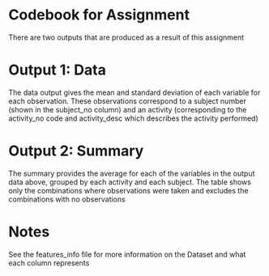 # Codebook for Assignment

There are two outputs that are produced as a result of this assignment


# Output 1: Data

The data output gives the mean and standard deviation of each variable for each observation. These observations correspond to a subject number (shown in the subject_no column) and an activity (corresponding to the activity_no code and activity_desc which describes the activity performed)


# Output 2: Summary

The summary provides the average for each of the variables in the output data above, grouped by each activity and each subject. The table shows only the combinations where observations were taken and excludes the combinations with no observations


# Notes

See the features_info file for more information on the Dataset and what each column represents 